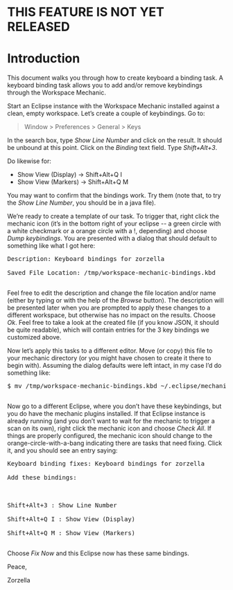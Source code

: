 # THIS FEATURE IS NOT YET RELEASED #

# Introduction #

This document walks you through how to create keyboard a binding task. A keyboard binding task allows you to add and/or remove keybindings through the Workspace Mechanic.

Start an Eclipse instance with the Workspace Mechanic installed against a clean, empty workspace. Let’s create a couple of keybindings. Go to:

> Window > Preferences > General > Keys

In the search box, type _Show Line Number_ and click on the result. It should be unbound at this point. Click on the _Binding_ text field. Type _Shift+Alt+3_.

Do likewise for:

  * Show View (Display) -> Shift+Alt+Q I
  * Show View (Markers) -> Shift+Alt+Q M

You may want to confirm that the bindings work. Try them (note that, to try the _Show Line Number_, you should be in a java file).

We’re ready to create a template of our task. To trigger that, right click the mechanic icon (it’s in the bottom right of your eclipse -- a green circle with a white checkmark or a orange circle with a !, depending) and choose _Dump keybindings_. You are presented with a dialog that should default to something like what I got here:

<pre>
Description: Keyboard bindings for zorzella<br>
Saved File Location: /tmp/workspace-mechanic-bindings.kbd<br>
</pre>

Feel free to edit the description and change the file location and/or name (either by typing or with the help of the _Browse_ button). The description will be presented later when you are prompted to apply these changes to a different workspace, but otherwise has no impact on the results. Choose _Ok_. Feel free to take a look at the created file (if you know JSON, it should be quite readable), which will contain entries for the 3 key bindings we customized above.

Now let’s apply this tasks to a different editor. Move (or copy) this file to your mechanic directory (or you might have chosen to create it there to begin with). Assuming the dialog defaults were left intact, in my case I’d do something like:

<pre>
$ mv /tmp/workspace-mechanic-bindings.kbd ~/.eclipse/mechanic/basic.kbd<br>
</pre>

Now go to a different Eclipse, where you don’t have these keybindings, but you do have the mechanic plugins installed. If that Eclipse instance is already running (and you don’t want to wait for the mechanic to trigger a scan on its own), right click the mechanic icon and choose _Check All_. If things are properly configured, the mechanic icon should change to the orange-circle-with-a-bang indicating there are tasks that need fixing. Click it, and you should see an entry saying:

<pre>
Keyboard binding fixes: Keyboard bindings for zorzella<br>
Add these bindings:<br>
<br>
Shift+Alt+3 : Show Line Number<br>
Shift+Alt+Q I : Show View (Display)<br>
Shift+Alt+Q M : Show View (Markers)<br>
</pre>

Choose _Fix Now_ and this Eclipse now has these same bindings.

Peace,

Zorzella

